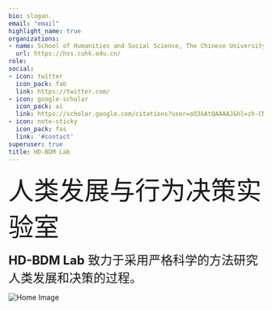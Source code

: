 ```yaml
---
bio: slogan.
email: "email"
highlight_name: true
organizations:
- name: School of Humanities and Social Science, The Chinese University of Hong Kong-Shenzhen
  url: https://hss.cuhk.edu.cn/
role: 
social:
- icon: twitter
  icon_pack: fab
  link: https://twitter.com/
- icon: google-scholar
  icon_pack: ai
  link: https://scholar.google.com/citations?user=oO3kAtQAAAAJ&hl=zh-CN
- icon: note-sticky
  icon_pack: fas
  link: '#contact'
superuser: true
title: HD-BDM Lab
---
```

<span style="font-size: 50px;">人类发展与行为决策实验室</span>

<span style="font-size: 24px;"><strong>HD-BDM Lab</strong> 致力于采用严格科学的方法研究人类发展和决策的过程。</span>

<img src="/images/home.jpg" style="max-width: 50%;" alt="Home Image">

